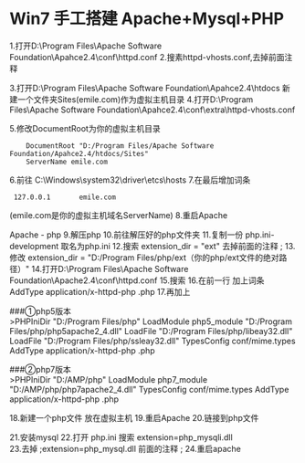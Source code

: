 # Win7 手工搭建 Apache+Mysql+PHP
1.打开D:\Program Files\Apache Software Foundation\Apahce2.4\conf\httpd.conf
2.搜素httpd-vhosts.conf,去掉前面注释

3.打开D:\Program Files\Apache Software Foundation\Apahce2.4\htdocs 新建一个文件夹Sites(emile.com)作为虚拟主机目录
4.打开D:\Program Files\Apache Software Foundation\Apahce2.4\conf\extra\httpd-vhosts.conf

5.修改DocumentRoot为你的虚拟主机目录

		DocumentRoot "D:/Program Files/Apache Software Foundation/Apahce2.4/htdocs/Sites"
    	ServerName emile.com

6.前往 C:\Windows\system32\driver\etcs\hosts
7.在最后增加词条

	 127.0.0.1       emile.com 

 (emile.com是你的虚拟主机域名ServerName)
8.重启Apache


Apache - php
9.解压php
10.前往解压好的php文件夹
11.复制一份  php.ini-development  取名为php.ini
12.搜索  extension_dir = "ext" 去掉前面的注释 ; 
13.修改 extension_dir = "D:/Program Files/php/ext（你的php/ext文件的绝对路径）"
14.打开D:\Program Files\Apache Software Foundation\Apache2.4\conf\httpd.conf
15.搜索<IfModule mime_module>
16.在<IfModule mime_module>前一行   加上词条   AddType application/x-httpd-php .php
17.再加上

###①php5版本		
		>PHPIniDir "D:/Program Files/php"
		LoadModule php5_module "D:/Program Files/php/php5apache2_4.dll"
		LoadFile "D:/Program Files/php/libeay32.dll"
		LoadFile "D:/Program Files/php/ssleay32.dll"
		<IfModule mime_module>
    		    TypesConfig conf/mime.types
    		    AddType application/x-httpd-php .php
		</IfModule>

###②php7版本	
		>PHPIniDir "D:/AMP/php"
		LoadModule php7_module "D:/AMP/php/php7apache2_4.dll"
		<IfModule mime_module>
		    TypesConfig conf/mime.types
		    AddType application/x-httpd-php .php
		</IfModule>

18.新建一个php文件 放在虚拟主机
19.重启Apache
20.链接到php文件

21.安装mysql
22.打开 php.ini 搜索 extension=php_mysqli.dll  
23.去掉 ;extension=php_mysql.dll  前面的注释  ;
24.重启apache

